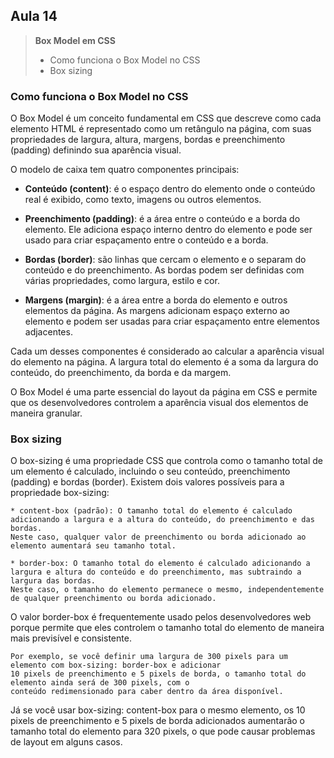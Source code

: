 ## Aula 14

>  **Box Model em CSS**
>
>- Como funciona o Box Model no CSS
>- Box sizing

### Como funciona o Box Model no CSS

O Box Model é um conceito fundamental em CSS que descreve como cada elemento HTML é representado como um retângulo na página, com suas propriedades de largura, 
altura, margens, bordas e preenchimento (padding) definindo sua aparência visual.

O modelo de caixa tem quatro componentes principais:

  - **Conteúdo (content)**: é o espaço dentro do elemento onde o conteúdo real é exibido, como texto, imagens ou outros elementos.

  - **Preenchimento (padding)**: é a área entre o conteúdo e a borda do elemento. Ele adiciona espaço interno dentro do elemento e pode ser usado para criar espaçamento entre o conteúdo e a borda.

  - **Bordas (border)**: são linhas que cercam o elemento e o separam do conteúdo e do preenchimento. As bordas podem ser definidas com várias propriedades, como largura, estilo e cor.

  - **Margens (margin)**: é a área entre a borda do elemento e outros elementos da página. As margens adicionam espaço externo ao elemento e podem ser usadas para criar espaçamento entre elementos adjacentes.

Cada um desses componentes é considerado ao calcular a aparência visual do elemento na página. A largura total do elemento é a soma da largura do conteúdo, do 
preenchimento, da borda e da margem.

O Box Model é uma parte essencial do layout da página em CSS e permite que os desenvolvedores controlem a aparência visual dos elementos de maneira granular.

### Box sizing

O box-sizing é uma propriedade CSS que controla como o tamanho total de um elemento é calculado, incluindo o seu conteúdo, preenchimento (padding) e bordas (border). 
Existem dois valores possíveis para a propriedade box-sizing:

```
* content-box (padrão): O tamanho total do elemento é calculado adicionando a largura e a altura do conteúdo, do preenchimento e das bordas. 
Neste caso, qualquer valor de preenchimento ou borda adicionado ao elemento aumentará seu tamanho total.

* border-box: O tamanho total do elemento é calculado adicionando a largura e altura do conteúdo e do preenchimento, mas subtraindo a largura das bordas. 
Neste caso, o tamanho do elemento permanece o mesmo, independentemente de qualquer preenchimento ou borda adicionado.
```

O valor border-box é frequentemente usado pelos desenvolvedores web porque permite que eles controlem o tamanho total do elemento de maneira mais previsível e 
consistente. 

    Por exemplo, se você definir uma largura de 300 pixels para um elemento com box-sizing: border-box e adicionar 
    10 pixels de preenchimento e 5 pixels de borda, o tamanho total do elemento ainda será de 300 pixels, com o 
    conteúdo redimensionado para caber dentro da área disponível.

Já se você usar box-sizing: content-box para o mesmo elemento, os 10 pixels de preenchimento e 5 pixels de borda adicionados aumentarão o tamanho total 
do elemento para 320 pixels, o que pode causar problemas de layout em alguns casos.
